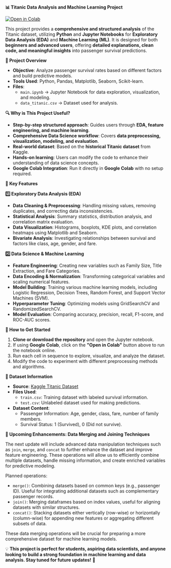 **📊 Titanic Data Analysis and Machine Learning Project**  

[![Open in Colab](https://colab.research.google.com/assets/colab-badge.svg)](https://colab.research.google.com/github/FabriceGhislain7/data_analyst_scientist/blob/main/titanic_project_python/main.ipynb)  

This project provides a **comprehensive and structured analysis** of the Titanic dataset, utilizing **Python** and **Jupyter Notebooks** for **Exploratory Data Analysis (EDA)** and **Machine Learning (ML)**. It is designed for both **beginners and advanced users**, offering **detailed explanations, clean code, and meaningful insights** into passenger survival predictions.  


**📂 Project Overview**  
- **Objective**: Analyze passenger survival rates based on different factors and build predictive models.  
- **Tools Used**: Python, Pandas, Matplotlib, Seaborn, Scikit-learn.  
- **Files**:  
  - `main.ipynb` → Jupyter Notebook for data exploration, visualization, and modeling.  
  - `data_titanic.csv` → Dataset used for analysis.  


**🔍 Why is This Project Useful?**  
- **Step-by-step structured approach**: Guides users through **EDA, feature engineering, and machine learning**.  
- **Comprehensive Data Science workflow**: Covers **data preprocessing, visualization, modeling, and evaluation**.  
- **Real-world dataset**: Based on the **historical Titanic dataset** from Kaggle.  
- **Hands-on learning**: Users can modify the code to enhance their understanding of data science concepts.  
- **Google Colab Integration**: Run it directly in **Google Colab** with no setup required.  


**📌 Key Features**  

**1️⃣ Exploratory Data Analysis (EDA)**  
- **Data Cleaning & Preprocessing**: Handling missing values, removing duplicates, and correcting data inconsistencies.  
- **Statistical Analysis**: Summary statistics, distribution analysis, and correlation matrix evaluation.  
- **Data Visualization**: Histograms, boxplots, KDE plots, and correlation heatmaps using Matplotlib and Seaborn.  
- **Bivariate Analysis**: Investigating relationships between survival and factors like class, age, gender, and fare.  

**2️⃣ Data Science & Machine Learning**  
- **Feature Engineering**: Creating new variables such as Family Size, Title Extraction, and Fare Categories.  
- **Data Encoding & Normalization**: Transforming categorical variables and scaling numerical features.  
- **Model Building**: Training various machine learning models, including Logistic Regression, Decision Trees, Random Forest, and Support Vector Machines (SVM).  
- **Hyperparameter Tuning**: Optimizing models using GridSearchCV and RandomizedSearchCV.  
- **Model Evaluation**: Comparing accuracy, precision, recall, F1-score, and ROC-AUC scores.  


**🚀 How to Get Started**  

1. **Clone or download the repository** and open the Jupyter notebook.  
2. If using **Google Colab**, click on the **"Open in Colab"** button above to run the notebook online.  
3. Run each cell in sequence to explore, visualize, and analyze the dataset.  
4. Modify the code to experiment with different preprocessing methods and algorithms.  


**📂 Dataset Information**  

- **Source**: [Kaggle Titanic Dataset](https://www.kaggle.com/competitions/titanic/data?select=train.csv)  
- **Files Used**:  
  - `train.csv`: Training dataset with labeled survival information.  
  - `test.csv`: Unlabeled dataset used for making predictions.  
- **Dataset Content**:  
  - Passenger Information: Age, gender, class, fare, number of family members.  
  - Survival Status: 1 (Survived), 0 (Did not survive).  


**📌 Upcoming Enhancements: Data Merging and Joining Techniques**  

The next update will include advanced data manipulation techniques such as `join`, `merge`, and `concat` to further enhance the dataset and improve feature engineering. These operations will allow us to efficiently combine multiple datasets, handle missing information, and create enriched variables for predictive modeling.  

Planned operations:  
- `merge()`: Combining datasets based on common keys (e.g., passenger ID). Useful for integrating additional datasets such as complementary passenger records.  
- `join()`: Merging dataframes based on index values, useful for aligning datasets with similar structures.  
- `concat()`: Stacking datasets either vertically (row-wise) or horizontally (column-wise) for appending new features or aggregating different subsets of data.  

These data merging operations will be crucial for preparing a more comprehensive dataset for machine learning models.  


💡 **This project is perfect for students, aspiring data scientists, and anyone looking to build a strong foundation in machine learning and data analysis. Stay tuned for future updates!** 🚀
